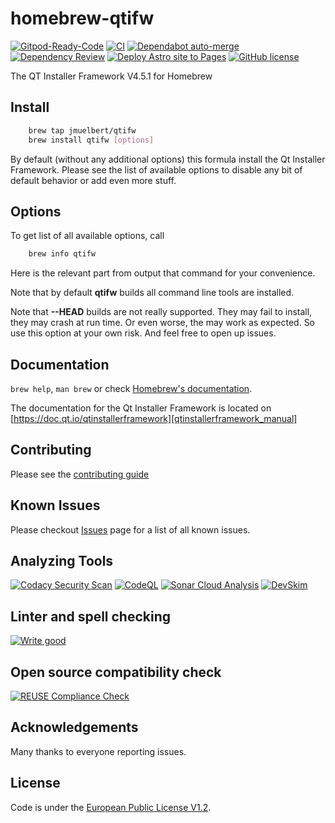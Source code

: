 # homebrew-qtifw

[![Gitpod-Ready-Code][gitpod_badge]][gitpod]
[![CI][ci_action_badge]][ci_action]
[![Dependabot auto-merge][dependabot_action_badge]][depandabot_action]
[![Dependency Review][dependency_review_action_badge]][dependency_review_action]
[![Deploy Astro site to Pages][ghpages_action_badge]][ghpages_action]
[![GitHub license][github_license_badge]][euplv1.2_license]

The QT Installer Framework V4.5.1 for Homebrew

## Install

```bash
    brew tap jmuelbert/qtifw
    brew install qtifw [options]
```

By default (without any additional options) this formula install the
Qt Installer Framework. Please see the list of available options to
disable any bit of default behavior or add even more stuff.

## Options

To get list of all available options, call

```bash
    brew info qtifw
```

Here is the relevant part from output that command for your convenience.

Note that by default **qtifw** builds all command line tools are installed.

Note that **--HEAD** builds are not really supported. They may fail to install,
they may crash at run time. Or even worse, the may work as expected. So use this
option at your own risk. And feel free to open up issues.

## Documentation

`brew help`, `man brew` or check [Homebrew's documentation][homebrew_documetation].

The documentation for the Qt Installer Framework is located on [https://doc.qt.io/qtinstallerframework][qtinstallerframework_manual]

## Contributing

Please see the [contributing guide][contribution_guide]

## Known Issues

Please checkout [Issues][github_issues] page for a list of all known issues.

## Analyzing Tools

[![Codacy Security Scan][codacy_action_badge]][codacy_action]
[![CodeQL][codeql_action_badge]][codeql_action]
[![Sonar Cloud Analysis][sonarcloud_action_badge]][sonarcloud_action]
[![DevSkim][devskim_action_badge]][devskim_action]

## Linter and spell checking

[![Write good][writegood_action_badge]][writegood_action]

## Open source compatibility check

[![REUSE Compliance Check][reuse_compliance_action_badge]][reuse_compliance_action]

## Acknowledgements

Many thanks to everyone reporting issues.

## License

Code is under the [European Public License V1.2][license].

[license]: https://github.com/jmuelbert/homebrew-qtifw/blob/master/LICENSE

[writegood_action_badge]: https://github.com/jmuelbert/homebrew-qtifw/actions/workflows/write-good.yml/badge.svg
[writegood_action]: https://github.com/jmuelbert/homebrew-qtifw/actions/workflows/write-good.yml
[sonarcloud_action_badge]: https://github.com/jmuelbert/homebrew-qtifw/actions/workflows/sonarcloud-analysis.yml/badge.svg
[sonarcloud_action]: https://github.com/jmuelbert/homebrew-qtifw/actions/workflows/sonarcloud-analysis.yml
[codacy_action_badge]: https://app.codacy.com/project/badge/Grade/5540e367f8564b249334da47b20a6953
[codacy_action]: https://app.codacy.com/gh/jmuelbert/homebrew-qtifw/dashboard?utm_source=gh&utm_medium=referral&utm_content=&utm_campaign=Badge_grade
[codeql_action_badge]: https://github.com/jmuelbert/homebrew-qtifw/actions/workflows/codeql-analysis.yml/badge.svg
[codeql_action]: https://github.com/jmuelbert/homebrew-qtifw/actions/workflows/codeql-analysis.yml
[devskim_action_badge]: https://github.com/jmuelbert/homebrew-qtifw/actions/workflows/devskim-analysis.yml/badge.svg
[devskim_action]: https://github.com/jmuelbert/homebrew-qtifw/actions/workflows/devskim-analysis.yml
[reuse_compliance_action_badge]: https://github.com/jmuelbert/homebrew-qtifw/actions/workflows/reuse-check.yml/badge.svg
[reuse_compliance_action]: https://github.com/jmuelbert/homebrew-qtifw/actions/workflows/reuse-check.yml
[gitpod_badge]: https://img.shields.io/badge/Gitpod-Ready--to--Code-blue?logo=gitpod
[gitpod]: https://gitpod.io/#https://github.com/jmuelbert/homebrew-qtifw
[ci_action_badge]: https://github.com/jmuelbert/homebrew-qtifw/actions/workflows/ci.yml/badge.svg
[ci_action]: https://github.com/jmuelbert/homebrew-qtifw/actions/workflows/ci.yml
[dependabot_action_badge]: https://github.com/jmuelbert/homebrew-qtifw/actions/workflows/dependabot-merge.yml/badge.svg
[depandabot_action]: https://github.com/jmuelbert/homebrew-qtifw/actions/workflows/dependabot-merge.yml
[dependency_review_action_badge]: https://github.com/jmuelbert/homebrew-qtifw/actions/workflows/dependency-review.yml/badge.svg
[dependency_review_action]: https://github.com/jmuelbert/homebrew-qtifw/actions/workflows/dependency-review.yml
[github_license_badge]: https://img.shields.io/badge/license-EUPL-blue.svg
[euplv1.2_license]: https://joinup.ec.europa.eu/page/eupl-text-11-12
[homebrew_documetation]: https://github.com/Homebrew/brew/blob/master/README.md
[contribution_guide]: https://github.com/jmuelbert/homebrew-qtifw/blob/master/CONTRIBUTING.md
[github_issues]: https://github.com/jmuelbert/homebrew-qtifw/issues
[ghpages_action]: https://github.com/jmuelbert/homebrew-qtifw/actions/workflows/pages-astro.yml
[ghpages_action_badge]: https://github.com/jmuelbert/homebrew-qtifw/actions/workflows/pages-astro.yml/badge.svg
[qtinstallerframework_manual]: https://doc.qt.io/qtinstallerframework
 
